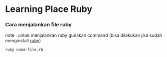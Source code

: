 # Learning Place Ruby
### Cara menjalankan file ruby

note : untuk menjalankan ruby gunakan command (bisa dilakukan jika sudah menginstall [ruby](https://www.ruby-lang.org/id/downloads/))

    ruby nama-file.rb

